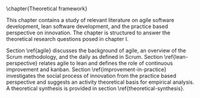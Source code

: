 
\chapter{Theoretical framework}

This chapter contains a study of relevant literature on agile software development, lean software development, and the practice based perspective on innovation. The chapter is structured to answer the theoretical research questions posed in chapter I.

Section \ref{agile} discusses the background of agile, an overview of the Scrum methodology, and the daily as defined in Scrum. Section \ref{lean-perspective} relates agile to lean and defines the role of continuous improvement and kanban. Section \ref{improvement-in-practice} investigates the social process of innovation from the practice based perspective and suggests an activity theoretical basis for empirical analysis. A theoretical synthesis is provided in section \ref{theoretical-synthesis}.
